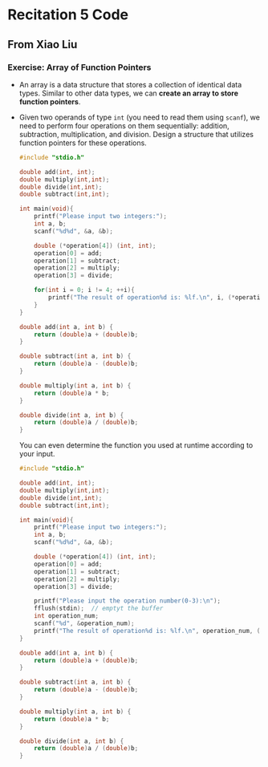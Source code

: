 # Recitation 5 Code

## From Xiao Liu


### Exercise: Array of Function Pointers

- An array is a data structure that stores a collection of identical data types. Similar to other data types, we can **create an array to store function pointers**.

- Given two operands of type `int` (you need to read them using `scanf`), we need to perform four operations on them sequentially: addition, subtraction, multiplication, and division. Design a structure that utilizes function pointers for these operations.

    ```c
    #include "stdio.h"

    double add(int, int);
    double multiply(int,int);
    double divide(int,int);
    double subtract(int,int);

    int main(void){
        printf("Please input two integers:");
        int a, b;
        scanf("%d%d", &a, &b);

        double (*operation[4]) (int, int);
        operation[0] = add;
        operation[1] = subtract;
        operation[2] = multiply;
        operation[3] = divide;

        for(int i = 0; i != 4; ++i){
            printf("The result of operation%d is: %lf.\n", i, (*operation[i])(a, b));
        }
    }

    double add(int a, int b) {
        return (double)a + (double)b;
    }

    double subtract(int a, int b) {
        return (double)a - (double)b;
    }

    double multiply(int a, int b) {
        return (double)a * b;
    }

    double divide(int a, int b) {
        return (double)a / (double)b;
    }
    ```

    You can even determine the function you used at runtime according to your input.
    ```c
    #include "stdio.h"

    double add(int, int);
    double multiply(int,int);
    double divide(int,int);
    double subtract(int,int);

    int main(void){
        printf("Please input two integers:");
        int a, b;
        scanf("%d%d", &a, &b);

        double (*operation[4]) (int, int);
        operation[0] = add;
        operation[1] = subtract;
        operation[2] = multiply;
        operation[3] = divide;

        printf("Please input the operation number(0-3):\n");
        fflush(stdin);  // emptyt the buffer
        int operation_num;
        scanf("%d", &operation_num);
        printf("The result of operation%d is: %lf.\n", operation_num, (*operation[operation_num])(a, b));
    }

    double add(int a, int b) {
        return (double)a + (double)b;
    }

    double subtract(int a, int b) {
        return (double)a - (double)b;
    }

    double multiply(int a, int b) {
        return (double)a * b;
    }

    double divide(int a, int b) {
        return (double)a / (double)b;
    }
    ```
